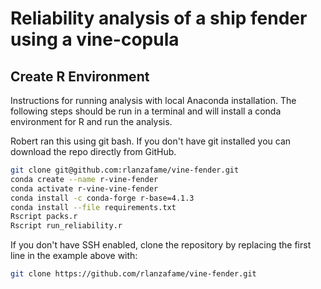 # Reliability analysis of a ship fender using a vine-copula

## Create R Environment

Instructions for running analysis with local Anaconda installation. The following steps should be run in a terminal and will install a conda environment for R and run the analysis.

Robert ran this using git bash. If you don't have git installed you can download the repo directly from GitHub.

```bash
git clone git@github.com:rlanzafame/vine-fender.git
conda create --name r-vine-fender
conda activate r-vine-vine-fender
conda install -c conda-forge r-base=4.1.3
conda install --file requirements.txt
Rscript packs.r
Rscript run_reliability.r
```

If you don't have SSH enabled, clone the repository by replacing the first line in the example above with:
```bash
git clone https://github.com/rlanzafame/vine-fender.git
```